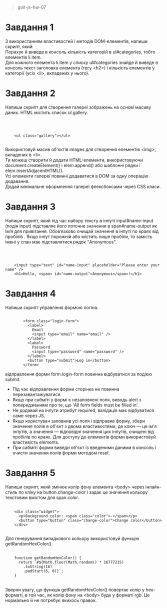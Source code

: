 <blockquote>goit-js-hw-07</blockquote>

<h1>Завдання 1</h1>
<p>
    З використанням властивостей і методів DOM-елементів, напиши скрипт, який:<br>
    Порахує й виведе в консоль кількість категорій в ul#categories, тобто елементів li.item.<br>
    Для кожного елемента li.item у списку ul#categories знайде й виведе в консоль текст заголовка елемента (тегу &lth2&gt) і кількість елементів у категорії (усіх &ltli&gt, вкладених у нього).
</p>

<h1>Завдання 2</h1>
<p> Напиши скрипт для створення галереї зображень на основі масиву даних. HTML містить список ul.gallery.</p><br>    
    <pre><code>
    &lt;ul class="gallery"&gt;&lt;/ul&gt;
    </code></pre>
<p> Використовуй масив об'єктів images для створення елементів &ltimg&gt, вкладених в &ltli&gt.<br>
    Ти можеш створити й додати HTML-елементи, використовуючи document.createElement() і elem.append() або шаблонні рядки і elem.insertAdjacentHTML().<br>
    Усі елементи галереї повинні додаватися в DOM за одну операцію додавання.<br>
    Додай мінімальне оформлення галереї флексбоксами через CSS класи.

</p>

<h1>Завдання 3</h1>
<p>Напиши скрипт, який під час набору тексту в інпуті input#name-input (подія input) підставляє його поточне значення в span#name-output як ім’я для привітання. Обов’язково очищай значення в інпуті по краях від пробілів . Якщо інпут порожній або містить лише пробіли, то замість імені у спан має підставлятися рядок "Anonymous".</p><br>
<pre><code>
    &ltinput type="text" id="name-input" placeholder="Please enter your name" /&gt
    &lth1&gtHello, &ltspan&gt id="name-output"&gtAnonymous&lt/span&gt!&lt/h1&gt
</code></pre>

<h1>Завдання 4</h1>
<p>Напиши скрипт управління формою логіна.</p>
<pre><code>
        &ltform class="login-form"&gt
          &ltlabel&gt
            Email
            &ltinput type="email" name="email" /&gt
          &lt/label&gt
          &ltlabel&gt
            Password
            &ltinput type="password" name="password" /&gt
          &lt/label>
          &ltbutton type="submit"&gtLog in&lt/button&gt
        &lt/form&gt
</code></pre>

<p>відправлення форми form.login-form повинна відбуватися за подією submit.</p>
<ul>
    <li>Під час відправлення форми сторінка не повинна перезавантажуватися.</li>
  <li>Якщо при сабміті у формі є незаповнені поля, виводь alert з попередженням про те, що 'All form fields must be filled in'.</li>
  <li>Не додавай на інпути атрибут required, валідація має відбуватися саме через JS.</li>
  <li>Якщо користувач заповнив усі поля і відправив форму, збери значення полів в об'єкт з двома властивостями, де ключ — це ім'я інпутів, а значення — відповідні значення цих інпутів, очищені від пробілів по краях. Для доступу до елементів форми використовуй властивість elements.</li>
  <li>При сабміті форми виведи об'єкт із введеними даними в консоль і очисти значення полів форми методом reset.</li>
</ul>

<h1>Завдання 5</h1>
<p>Напиши скрипт, який змінює колір фону елемента &ltbody&gt через інлайн-стиль по кліку на button.change-color і задає це значення кольору текстовим вмістом для span.color.</p>
<pre>
  <code>
    &ltdiv class="widget">
      &ltp&gtBackground color: &ltspan class="color"&gt-&lt/span&gt&lt/p&gt
      &ltbutton type="button" class="change-color"&gtChange color&lt/button&gt
    &lt/div&gt
  </code>
</pre>
<p>Для генерування випадкового кольору використовуй функцію getRandomHexColor().</p>
<pre>
  <code>
    function getRandomHexColor() {
      return `#${Math.floor(Math.random() * 16777215)
        .toString(16)
        .padStart(6, 0)}`;
    }
  </code>  
</pre>
<p>Зверни увагу, що функція getRandomHexColor() повертає колір у hex-форматі, в той час, як колір фону на &ltbody&gt буде у форматі rgb. Це нормально й не потребує якихось правок.</p>
